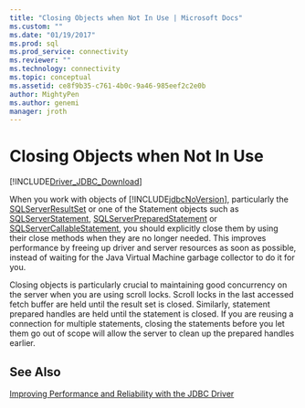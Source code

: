 ```yaml
---
title: "Closing Objects when Not In Use | Microsoft Docs"
ms.custom: ""
ms.date: "01/19/2017"
ms.prod: sql
ms.prod_service: connectivity
ms.reviewer: ""
ms.technology: connectivity
ms.topic: conceptual
ms.assetid: ce8f9b35-c761-4b0c-9a46-985eef2c2e0b
author: MightyPen
ms.author: genemi
manager: jroth
---
```

# Closing Objects when Not In Use
[!INCLUDE[Driver_JDBC_Download](../../includes/driver_jdbc_download.md)]

  When you work with objects of [!INCLUDE[jdbcNoVersion](../../includes/jdbcnoversion_md.md)], particularly the [SQLServerResultSet](../../connect/jdbc/reference/sqlserverresultset-class.md) or one of the Statement objects such as [SQLServerStatement](../../connect/jdbc/reference/sqlserverstatement-class.md), [SQLServerPreparedStatement](../../connect/jdbc/reference/sqlserverpreparedstatement-class.md) or [SQLServerCallableStatement](../../connect/jdbc/reference/sqlservercallablestatement-class.md), you should explicitly close them by using their close methods when they are no longer needed. This improves performance by freeing up driver and server resources as soon as possible, instead of waiting for the Java Virtual Machine garbage collector to do it for you.  
  
 Closing objects is particularly crucial to maintaining good concurrency on the server when you are using scroll locks. Scroll locks in the last accessed fetch buffer are held until the result set is closed. Similarly, statement prepared handles are held until the statement is closed. If you are reusing a connection for multiple statements, closing the statements before you let them go out of scope will allow the server to clean up the prepared handles earlier.  
  
## See Also  
 [Improving Performance and Reliability with the JDBC Driver](../../connect/jdbc/improving-performance-and-reliability-with-the-jdbc-driver.md)  
  
  
